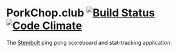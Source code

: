 # PorkChop.club [![Build Status](https://travis-ci.org/porkchopclub/porkchop.svg?branch=master)](https://travis-ci.org/porkchopclub/porkchop) [![Code Climate](https://codeclimate.com/github/porkchopclub/porkchop/badges/gpa.svg)](https://codeclimate.com/github/porkchopclub/porkchop)

The [Stembolt](https://stembolt.com/) ping pong scoreboard and stat-tracking application.
